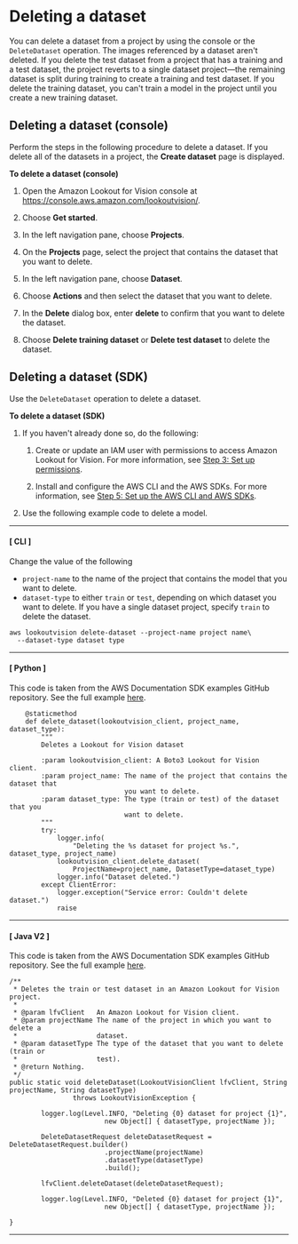 # Deleting a dataset<a name="delete-dataset"></a>

You can delete a dataset from a project by using the console or the `DeleteDataset` operation\. The images referenced by a dataset aren't deleted\. If you delete the test dataset from a project that has a training and a test dataset, the project reverts to a single dataset project—the remaining dataset is split during training to create a training and test dataset\. If you delete the training dataset, you can't train a model in the project until you create a new training dataset\.

## Deleting a dataset \(console\)<a name="view-datasets-console"></a>

Perform the steps in the following procedure to delete a dataset\. If you delete all of the datasets in a project, the **Create dataset** page is displayed\.

**To delete a dataset \(console\)**

1. Open the Amazon Lookout for Vision console at [ https://console\.aws\.amazon\.com/lookoutvision/]( https://console.aws.amazon.com/lookoutvision/)\.

1. Choose **Get started**\. 

1. In the left navigation pane, choose **Projects**\. 

1. On the **Projects** page, select the project that contains the dataset that you want to delete\.

1. In the left navigation pane, choose **Dataset**\.

1. Choose **Actions** and then select the dataset that you want to delete\. 

1. In the **Delete** dialog box, enter **delete** to confirm that you want to delete the dataset\.

1. Choose **Delete training dataset** or **Delete test dataset** to delete the dataset\. 

## Deleting a dataset \(SDK\)<a name="delete-dataset-sdk"></a>

Use the `DeleteDataset` operation to delete a dataset\.

**To delete a dataset \(SDK\)**

1. If you haven't already done so, do the following:

   1. Create or update an IAM user with permissions to access Amazon Lookout for Vision\. For more information, see [Step 3: Set up permissions](su-setup-permissions.md)\. 

   1. Install and configure the AWS CLI and the AWS SDKs\. For more information, see [Step 5: Set up the AWS CLI and AWS SDKs](su-awscli-sdk.md)\.

1. Use the following example code to delete a model\.

------
#### [ CLI ]

   Change the value of the following
   + `project-name` to the name of the project that contains the model that you want to delete\.
   + `dataset-type` to either `train` or `test`, depending on which dataset you want to delete\. If you have a single dataset project, specify `train` to delete the dataset\.

   ```
   aws lookoutvision delete-dataset --project-name project name\
     --dataset-type dataset type
   ```

------
#### [ Python ]

   This code is taken from the AWS Documentation SDK examples GitHub repository\. See the full example [here](https://github.com/awsdocs/aws-doc-sdk-examples/blob/main/python/example_code/lookoutvision/train_host.py)\. 

   ```
       @staticmethod
       def delete_dataset(lookoutvision_client, project_name, dataset_type):
           """
           Deletes a Lookout for Vision dataset
   
           :param lookoutvision_client: A Boto3 Lookout for Vision client.
           :param project_name: The name of the project that contains the dataset that
                                you want to delete.
           :param dataset_type: The type (train or test) of the dataset that you
                                want to delete.
           """
           try:
               logger.info(
                   "Deleting the %s dataset for project %s.", dataset_type, project_name)
               lookoutvision_client.delete_dataset(
                   ProjectName=project_name, DatasetType=dataset_type)
               logger.info("Dataset deleted.")
           except ClientError:
               logger.exception("Service error: Couldn't delete dataset.")
               raise
   ```

------
#### [ Java V2 ]

   This code is taken from the AWS Documentation SDK examples GitHub repository\. See the full example [here](https://github.com/awsdocs/aws-doc-sdk-examples/blob/main/javav2/example_code/lookoutvision/src/main/java/com/example/lookoutvision/DeleteDataset.java)\. 

   ```
   /**
    * Deletes the train or test dataset in an Amazon Lookout for Vision project.
    * 
    * @param lfvClient   An Amazon Lookout for Vision client.
    * @param projectName The name of the project in which you want to delete a
    *                    dataset.
    * @param datasetType The type of the dataset that you want to delete (train or
    *                    test).
    * @return Nothing.
    */
   public static void deleteDataset(LookoutVisionClient lfvClient, String projectName, String datasetType)
                   throws LookoutVisionException {
   
           logger.log(Level.INFO, "Deleting {0} dataset for project {1}",
                           new Object[] { datasetType, projectName });
   
           DeleteDatasetRequest deleteDatasetRequest = DeleteDatasetRequest.builder()
                           .projectName(projectName)
                           .datasetType(datasetType)
                           .build();
   
           lfvClient.deleteDataset(deleteDatasetRequest);
   
           logger.log(Level.INFO, "Deleted {0} dataset for project {1}",
                           new Object[] { datasetType, projectName });
   
   }
   ```

------